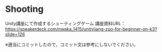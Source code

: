 # Shooting
Unity講座にて作成するシューティングゲーム
講座資料URL：https://speakerdeck.com/nwaka_1415/unityjiang-zuo-for-beginner-on-k3?slide=126

※適当にコミットしたので，コミット文は参考にしないでください。
